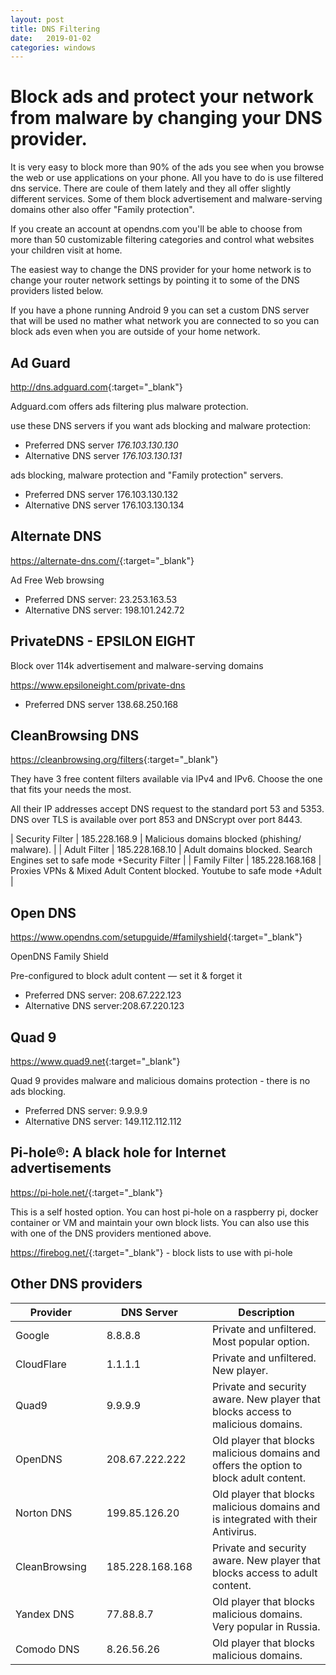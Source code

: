 ```yaml
---
layout: post
title: DNS Filtering
date:   2019-01-02
categories: windows
---
```

# Block ads and protect your network from malware by changing your DNS provider.

It is very easy to block more than 90% of the ads you see when you browse the web or use applications on your phone. All you have to do is use filtered dns service.
There are coule of them lately and they all offer slightly different services. Some of them block advertisement and malware-serving domains other also offer "Family protection". 

If you create an account at opendns.com you'll be able to choose from more than 50 customizable filtering categories and control what websites your children visit at home.

The easiest way to change the DNS provider for your home network is to change your router network settings by pointing it to some of the DNS providers listed below.

If you have a phone running Android 9 you can set a custom DNS server that will be used no mather what network you are connected to so you can block ads even when you are outside of your home network. 

## Ad Guard
<http://dns.adguard.com>{:target="_blank"}

Adguard.com offers ads filtering plus malware protection.

use these DNS servers if you want ads blocking and malware protection:

* Preferred DNS server *176.103.130.130*
* Alternative DNS server *176.103.130.131*

ads blocking, malware protection and "Family protection" servers.

* Preferred DNS server 176.103.130.132
* Alternative DNS server 176.103.130.134

## Alternate DNS

<https://alternate-dns.com/>{:target="_blank"}

Ad Free Web browsing

* Preferred DNS server: 23.253.163.53
* Alternative DNS server: 198.101.242.72

## PrivateDNS - EPSILON EIGHT 

Block over 114k advertisement and malware-serving domains

https://www.epsiloneight.com/private-dns

* Preferred DNS server 138.68.250.168 

## CleanBrowsing DNS

<https://cleanbrowsing.org/filters>{:target="_blank"}


They have 3 free content filters available via IPv4 and IPv6. Choose the one that fits your needs the most. 

All their IP addresses accept DNS request to the standard port 53 and 5353. DNS over TLS is available over port 853 and DNScrypt over port 8443.

| Security Filter 	| 185.228.168.9   	| Malicious domains blocked (phishing/ malware).                          	|
| Adult Filter    	| 185.228.168.10  	| Adult domains blocked. Search Engines set to safe mode +Security Filter 	|
| Family Filter   	| 185.228.168.168 	| Proxies VPNs & Mixed Adult Content blocked. Youtube to safe mode +Adult 	|


## Open DNS
<https://www.opendns.com/setupguide/#familyshield>{:target="_blank"}

OpenDNS Family Shield

Pre-configured to block adult content — set it & forget it

* Preferred DNS server: 208.67.222.123
* Alternative DNS server:208.67.220.123


## Quad 9
<https://www.quad9.net>{:target="_blank"}

Quad 9 provides malware and malicious domains protection - there is no ads blocking.

* Preferred DNS server: 9.9.9.9
* Alternative DNS server: 149.112.112.112

## Pi-hole®: A black hole for Internet advertisements
<https://pi-hole.net/>{:target="_blank"}

This is a self hosted option. You can host pi-hole on a raspberry pi, docker container or VM and maintain your own block lists.
You can also use this with one of the DNS providers mentioned above.

<https://firebog.net/>{:target="_blank"} - block lists to use with pi-hole


## Other DNS providers


| Provider          |       | DNS Server        |       | Description |
|-----------------	|---	|-----------------	|---	|----------------------------------------------------------------------------------------	|
|  Google        	|    	| 8.8.8.8         	|   	| Private and unfiltered. Most popular option.                                           	|
|  CloudFlare    	|    	| 1.1.1.1         	|   	| Private and unfiltered. New player.                                                    	|
|  Quad9         	|    	| 9.9.9.9         	|   	| Private and security aware. New player that blocks access to malicious domains.        	|
|  OpenDNS       	|    	| 208.67.222.222  	|   	| Old player that blocks malicious domains and offers the option to block adult content. 	|
|  Norton DNS    	|   	| 199.85.126.20   	|   	| Old player that blocks malicious domains and is integrated with their Antivirus.       	|
|  CleanBrowsing 	|   	| 185.228.168.168 	|   	| Private and security aware. New player that blocks access to adult content.            	|
|  Yandex DNS    	|   	| 77.88.8.7       	|   	| Old player that blocks malicious domains. Very popular in Russia.                      	|
|  Comodo DNS    	|   	| 8.26.56.26      	|   	| Old player that blocks malicious domains.                                              	|
